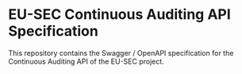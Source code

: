 # EU-SEC Continuous Auditing API Specification

This repository contains the Swagger / OpenAPI specification for the Continuous Auditing API of the EU-SEC project.
